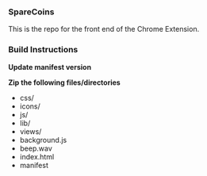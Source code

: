 ### SpareCoins

This is the repo for the front end of the Chrome Extension.

### Build Instructions

**Update manifest version**

**Zip the following files/directories**
 - css/
 - icons/
 - js/
 - lib/
 - views/
 - background.js
 - beep.wav
 - index.html
 - manifest
